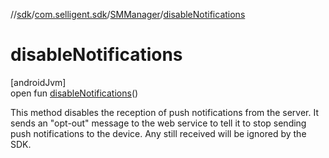//[sdk](../../../index.md)/[com.selligent.sdk](../index.md)/[SMManager](index.md)/[disableNotifications](disable-notifications.md)

# disableNotifications

[androidJvm]\
open fun [disableNotifications](disable-notifications.md)()

This method disables the reception of push notifications from the server. It sends an &quot;opt-out&quot; message to the web service to tell it to stop sending push notifications to the device. Any still received will be ignored by the SDK.
